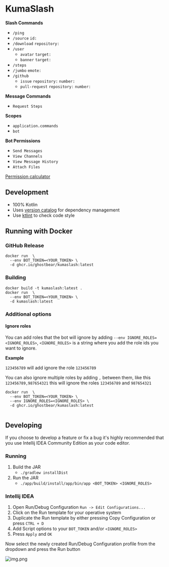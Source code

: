 # KumaSlash

**Slash Commands**
- `/ping`
- `/source` `id:`
- `/download` `repository:`
- `/user`
  - `avatar` `target:`
  - `banner` `target:`
- `/steps`
- `/jumbo` `emote:`
- `/github`
  - `issue` `repository:` `number:`
  - `pull-request` `repository:` `number:`

**Message Commands**
- `Request Steps`

**Scopes**
- `application.commands`
- `bot`

**Bot Permissions**
- `Send Messages`
- `View Channels`
- `View Message History`
- `Attach Files`

[Permission calculator](https://discordapi.com/permissions.html#101376)

## Development
- 100% Kotlin
- Uses [version catalog](https://docs.gradle.org/current/userguide/platforms.html) for dependency management
- Use [ktlint](https://github.com/pinterest/ktlint) to check code style

## Running with Docker

### GitHub Release
```shell
docker run  \
  --env BOT_TOKEN=<YOUR_TOKEN> \
  -d ghcr.io/ghostbear/kumaslash:latest
```

### Building
```shell
docker build -t kumaslash:latest .
docker run  \
  --env BOT_TOKEN=<YOUR_TOKEN> \
  -d kumaslash:latest
```

### Additional options

#### Ignore roles

You can add roles that the bot will ignore by adding `--env IGNORE_ROLES=<IGNORE_ROLES>`, `<IGNORE_ROLES>` is a string where you add the role ids you want to ignore.

**Example**

`123456789` will add ignore the role `123456789`

You can also ignore multiple roles by adding `,` between them, like this `123456789,987654321` this will ignore the roles `123456789` and `987654321`

```shell
docker run  \
  --env BOT_TOKEN=<YOUR_TOKEN> \
  --env IGNORE_ROLES=<IGNORE_ROLES> \
  -d ghcr.io/ghostbear/kumaslash:latest
  
```

## Developing

If you choose to develop a feature or fix a bug it's highly recommended that you use Intellij IDEA Community Edition as your code editor. 

### Running
1. Build the JAR 
   - `./gradlew installDist`
2. Run the JAR
   - `./app/build/install/app/bin/app <BOT_TOKEN> <IGNORE_ROLES>`

### Intellij IDEA
1. Open Run/Debug Configuration `Run -> Edit Configurations...`
2. Click on the Run template for your operative system
3. Duplicate the Run template by either pressing Copy Configuration or press `CTRL + D`
4. Add Script options to your `BOT_TOKEN` and/or `<IGNORE_ROLES>`
6. Press `Apply` and `OK`

Now select the newly created Run/Debug Configuration profile from the dropdown and press the Run button

![img.png](.github/assets/run_profiles.png)